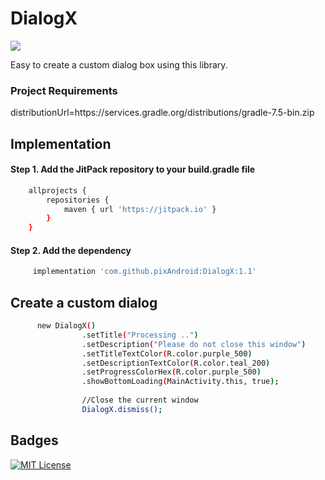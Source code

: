 
# DialogX 
[![](https://jitpack.io/v/pixAndroid/DialogX.svg)](https://jitpack.io/#pixAndroid/DialogX)


Easy to create a custom dialog box using this library.

### Project Requirements
distributionUrl=https\://services.gradle.org/distributions/gradle-7.5-bin.zip

## Implementation

#### Step 1. Add the JitPack repository to your build.gradle file

```bash
    allprojects {
        repositories {
            maven { url 'https://jitpack.io' }
        }
    }
```
#### Step 2. Add the dependency

```bash
	 implementation 'com.github.pixAndroid:DialogX:1.1'
```

## Create a custom dialog
```bash
      new DialogX()
                .setTitle("Processing ..")
                .setDescription("Please do not close this window")
                .setTitleTextColor(R.color.purple_500)
                .setDescriptionTextColor(R.color.teal_200)
                .setProgressColorHex(R.color.purple_500)
                .showBottomLoading(MainActivity.this, true);
                
                //Close the current window
                DialogX.dismiss();
```

## Badges

[![MIT License](https://img.shields.io/badge/License-MIT-green.svg)](https://choosealicense.com/licenses/mit/)


